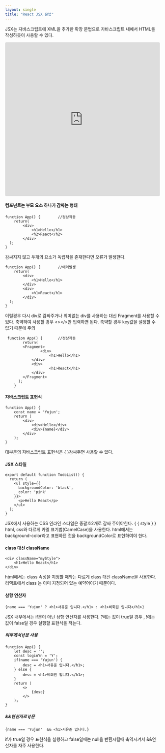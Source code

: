 ```yaml
---
layout: single
title: "React JSX 문법"
---
```


JSX는 자바스크립트에 XML을 추가한 확장 문법으로 자바스크립트 내에서 HTML을 작성하듯이 사용할 수 있다.

<iframe src="https://codesandbox.io/embed/quizzical-oskar-bcjnb8?fontsize=14&hidenavigation=1&theme=dark"
     style="width:100%; height:500px; border:0; border-radius: 4px; overflow:hidden;"
     title="quizzical-oskar-bcjnb8"
     allow="accelerometer; ambient-light-sensor; camera; encrypted-media; geolocation; gyroscope; hid; microphone; midi; payment; usb; vr; xr-spatial-tracking"
     sandbox="allow-forms allow-modals allow-popups allow-presentation allow-same-origin allow-scripts"
   ></iframe>

#### 컴포넌트는 부모 요소 하나가 감싸는 형태

    function App() {		//정상작동
        return(
            <div>
                <h1>Hello</h1>
                <h2>React</h2>
            </div>
      );
    }

감싸지지 않고 두개의 요소가 독립적을 존재한다면 오류가 발생한다.

    function App() {		//에러발생
        return(
            <div>
                <h1>Hello</h1>
            </div>
    		<div>
                <h1>React</h1>
            </div>
      );
    } 

이럴경우 다시 div로 감싸주거나 의미없는 div를 사용하는 대신 Fragment를 사용할 수 있다. 축약하여 사용할 경우 <></>만 입력하면 된다. 축약할 경우 key값을 설정할 수 없기 때문에 주의

     function App() {		//정상작동
            return(
    		<Fragment>
                	<div>
                    	<h1>Hello</h1>
                </div>
        		<div>
                    	<h1>React</h1>
                </div>
    		</Fragment>
          );
        } 
		
#### 자바스크립트 표현식

    function App() {
    	const name = 'Yujun';
    	return (
    		<div>
    			<div>Hello</div>
    			<div>{name}</div>
    		</div>
    	);
    }
	
대부분의 자바스크립트 표현식은 { }감싸주면 사용할 수 있다.

#### JSX 스타일

    export default function TodoList() {
      return (
        <ul style={{
          backgroundColor: 'black',
          color: 'pink'
        }}>
          <p>Hello React</p>
        </ul>
      );
    }

JSX에서 사용하는 CSS 인라인 스타일은 중괄호2개로 감싸 주어야한다. { { style } }
html, css와 다르게 카멜 표기법(CamelCase)을 사용한다. html에서는 background-color라고 표현하던 것을 backgroundColor로 표현하여야 한다.

#### class 대신 className

    <div className="myStyle">
    	<h1>Hello React</h1>
    </div>
	
html에서는 class 속성을 지정할 때와는 다르게 class 대신 className을 사용한다.
리액트에서 class 는 이미 지정되어 있는 예약어이기 때문이다.
    

#### 삼항 연산자

	{name === 'Yujun' ? <h1>서유준 입니다.</h1> : <h1>비회원 입니다</h1>}

JSX 내부에서는 if문이 아닌 삼항 연산자를 사용한다. ?에는 값이 true일 경우 , !에는 값이 false일 경우 실행할 표현식을 적는다.

##### 외부에서 if문 사용

    function App() {
    	let desc = '';
    	const loginYn = 'Y';
    	if(name === 'Yujun') {
    		desc = <h1>서유준 입니다.</h1>;
    	} else {
    		desc = <h1>비회원 입니다.</h1>;
    	}
    	return (
    		<>
    			{desc}
    		</>
    	);
    }

##### &&연산자로 if문

    {name === 'Yujun'  && <h1>서유준 입니다.}
	
if가 true일 경우 표현식을 실행하고 false일때는 null을 반환시킬때 축약시켜서 &&연산자를 자주 사용한다.
